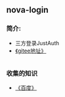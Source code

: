 ## nova-login
### 简介:
* 三方登录JustAuth
* [《gitee地址》](https://gitee.com/yadong.zhang/JustAuth)

~~~xml

~~~

### 收集的知识
* [《百度》](https://www.baidu.com)

